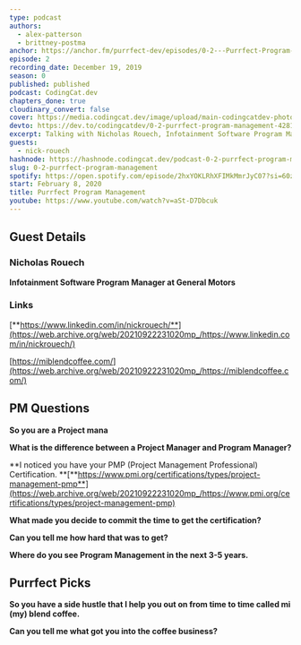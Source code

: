 ```yaml
---
type: podcast
authors:
  - alex-patterson
  - brittney-postma
anchor: https://anchor.fm/purrfect-dev/episodes/0-2---Purrfect-Program-Management-ea7pop
episode: 2
recording_date: December 19, 2019
season: 0
published: published
podcast: CodingCat.dev
chapters_done: true
cloudinary_convert: false
cover: https://media.codingcat.dev/image/upload/main-codingcatdev-photo/yyrquz4lvrvdcwgvgdte.png
devto: https://dev.to/codingcatdev/0-2-purrfect-program-management-4281
excerpt: Talking with Nicholas Rouech, Infotainment Software Program Manager at General Motors, about Program Management.
guests:
  - nick-rouech
hashnode: https://hashnode.codingcat.dev/podcast-0-2-purrfect-program-management
slug: 0-2-purrfect-program-management
spotify: https://open.spotify.com/episode/2hxYOKLRhXFIMkMmrJyC07?si=60zBT8YuTLmvfxKAyRILJQ
start: February 8, 2020
title: Purrfect Program Management
youtube: https://www.youtube.com/watch?v=aSt-D7Dbcuk
---
```


## **Guest Details**

### **Nicholas Rouech**

**Infotainment Software Program Manager at General Motors**

### **Links**

[**https://www.linkedin.com/in/nickrouech/**](https://web.archive.org/web/20210922231020mp_/https://www.linkedin.com/in/nickrouech/)

[https://miblendcoffee.com/](https://web.archive.org/web/20210922231020mp_/https://miblendcoffee.com/)

## **PM Questions**

**So you are a Project mana**

**What is the difference between a Project Manager and Program Manager?**

**I noticed you have your PMP (Project Management Professional) Certification.
**[**https://www.pmi.org/certifications/types/project-management-pmp**](https://web.archive.org/web/20210922231020mp_/https://www.pmi.org/certifications/types/project-management-pmp)

**What made you decide to commit the time to get the certification?**

**Can you tell me how hard that was to get?**

**Where do you see Program Management in the next 3-5 years.**

## **Purrfect Picks**

**So you have a side hustle that I help you out on from time to time called mi (my) blend coffee.**

**Can you tell me what got you into the coffee business?**
